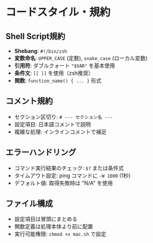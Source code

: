 # コードスタイル・規約

## Shell Script規約
- **Shebang**: `#!/bin/zsh`
- **変数命名**: `UPPER_CASE` (定数), `snake_case` (ローカル変数)
- **引用符**: ダブルクォート `"$VAR"` を基本使用
- **条件文**: `[[ ]]` を使用（zsh推奨）
- **関数**: `function_name() { ... }` 形式

## コメント規約
- セクション区切り: `# --- セクション名 ---`
- 設定項目: 日本語コメントで説明
- 複雑な処理: インラインコメントで補足

## エラーハンドリング
- コマンド実行結果のチェック: `$?` または条件式
- タイムアウト設定: ping コマンドに `-W 1000` (1秒)
- デフォルト値: 取得失敗時は "N/A" を使用

## ファイル構成
- 設定項目は冒頭にまとめる
- 関数定義は処理本体より前に配置
- 実行可能権限: `chmod +x mac.sh` で設定